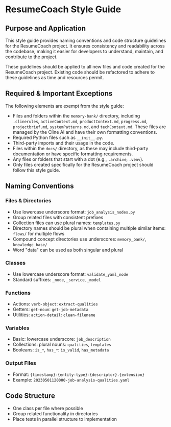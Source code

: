 # ResumeCoach Style Guide

## Purpose and Application

This style guide provides naming conventions and code structure guidelines for the ResumeCoach project. It ensures consistency and readability across the codebase, making it easier for developers to understand, maintain, and contribute to the project.

These guidelines should be applied to all new files and code created for the ResumeCoach project. Existing code should be refactored to adhere to these guidelines as time and resources permit.

## Required & Important Exceptions

The following elements are exempt from the style guide:

- Files and folders within the `memory-bank/` directory, including `.clinerules`, `activeContext.md`, `productContext.md`, `progress.md`, `projectbrief.md`, `systemPatterns.md`, and `techContext.md`. These files are managed by the Cline AI and have their own formatting conventions.
- Required Python files such as `__init__.py`.
- Third-party imports and their usage in the code.
- Files within the `docs/` directory, as these may include third-party documentation or have specific formatting requirements.
- Any files or folders that start with a dot (e.g., `.archive`, `.venv`).
- Only files created specifically for the ResumeCoach project should follow this style guide.

## Naming Conventions

### Files & Directories
- Use lowercase underscore format: `job_analysis_nodes.py`
- Group related files with consistent prefixes
- Collection files can use plural names: `templates.py`
- Directory names should be plural when containing multiple similar items: `flows/` for multiple flows
- Compound concept directories use underscores: `memory_bank/`, `knowledge_base/`
- Word "data" can be used as both singular and plural

### Classes
- Use lowercase underscore format: `validate_yaml_node`
- Standard suffixes: `_node`, `_service`, `_model`

### Functions
- Actions: `verb-object`: `extract-qualities`
- Getters: `get-noun`: `get-job-metadata`
- Utilities: `action-detail`: `clean-filename`

### Variables
- Basic: lowercase underscore: `job_description`
- Collections: plural nouns: `qualities`, `templates`
- Booleans: `is_*`, `has_*`: `is_valid`, `has_metadata`

### Output Files
- Format: `{timestamp}-{entity-type}-{descriptor}.{extension}`
- Example: `20230501120000-job-analysis-qualities.yaml`

## Code Structure
- One class per file where possible
- Group related functionality in directories
- Place tests in parallel structure to implementation
